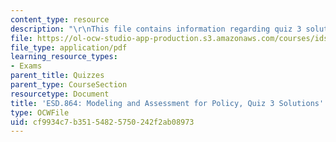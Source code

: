 ```yaml
---
content_type: resource
description: "\r\nThis file contains information regarding quiz 3 solution."
file: https://ol-ocw-studio-app-production.s3.amazonaws.com/courses/ids-410j-modeling-and-assessment-for-policy-spring-2013/cf9934c7b35154825750242f2ab08973_MITESD_864S13_Quiz3_Sol.pdf
file_type: application/pdf
learning_resource_types:
- Exams
parent_title: Quizzes
parent_type: CourseSection
resourcetype: Document
title: 'ESD.864: Modeling and Assessment for Policy, Quiz 3 Solutions'
type: OCWFile
uid: cf9934c7-b351-5482-5750-242f2ab08973
---
```


